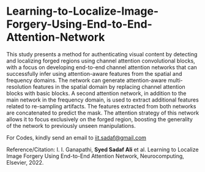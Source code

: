 # Learning-to-Localize-Image-Forgery-Using-End-to-End-Attention-Network

This study presents a method for authenticating visual content by detecting and localizing forged regions using channel attention convolutional blocks, with a focus on developing end-to-end channel attention networks that can successfully infer using attention-aware features from the spatial and frequency domains. The network can generate attention-aware multi-resolution features in the spatial domain by replacing channel attention blocks with basic blocks. A second attention network, in addition to the main network in the frequency domain, is used to extract additional features related to re-sampling artifacts. The features extracted from both networks are concatenated to predict the mask. The attention strategy of this network allows it to focus exclusively on the forged region, boosting the generality of the network to previously unseen manipulations.


For Codes, kindly send an email to iit.sadaf@gmail.com

Reference/Citation:
I. I. Ganapathi, **Syed Sadaf Ali** et al. Learning to Localize Image Forgery Using End-to-End Attention Network,
Neurocomputing, Elsevier, 2022. 
